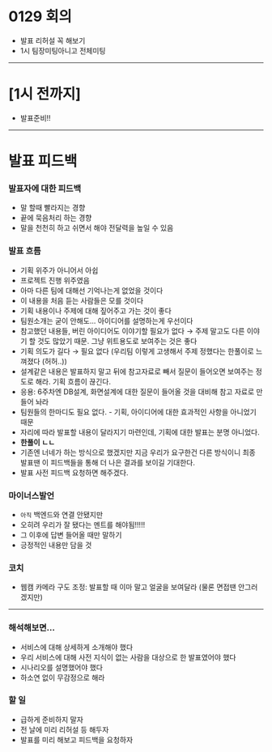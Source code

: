 # 0129 회의

- 발표 리허설 꼭 해보기
- 1시 팀장미팅아니고 전체미팅

---

# [1시 전까지]

- 발표준비!!

---

# 발표 피드백
### 발표자에 대한 피드백

- 말 할때 빨라지는 경향
- 끝에 묵음처리 하는 경향
- 말을 천천히 하고 쉬면서 해야 전달력을 높일 수 있음

### 발표 흐름

- 기획 위주가 아니어서 아쉽
- 프로젝트 진행 위주였음
- 아마 다른 팀에 대해선 기억나는게 없었을 것이다
- 이 내용을 처음 듣는 사람들은 모를 것이다
- 기획 내용이나 주제에 대해 짚어주고 가는 것이 좋다
- 팀원소개는 굳이 안해도... 아이디어를 설명하는게 우선이다
- 참고했던 내용들, 버린 아이디어도 이야기할 필요가 없다 → 주제 말고도 다른 이야기 할 것도 많았기 때문. 그냥 위트용도로 보여주는 것은 좋다
- 기획 의도가 길다 → 필요 없다 (우리팀 이렇게 고생해서 주제 정했다는 한풀이로 느껴졌다 (허허..))
- 설계같은 내용은 발표하지 말고 뒤에 참고자료로 빼서 질문이 들어오면 보여주는 정도로 해라. 기획 흐름이 끊긴다.
- 응용: 6주차엔 DB설계, 화면설계에 대한 질문이 들어올 것을 대비해 참고 자료로 만들어 놔라
- 팀원들의 한마디도 필요 없다. - 기획, 아이디어에 대한 효과적인 사항을 아니었기 때문
- 자리에 따라 발표할 내용이 달라지기 마련인데, 기획에 대한 발표는 분명 아니었다.
- **한풀이 ㄴㄴ**
- 기존엔 너네가 하는 방식으로 했겠지만 지금 우리가 요구한건 다른 방식이니 최종 발표땐 이 피드백들을 통해 더 나은 결과를 보이길 기대한다.
- 발표 사전 피드백 요청하면 해주겠다.

### 마이너스발언

- `아직` 백엔드와 연결 안됐지만
- 오히려 우리가 잘 됐다는 멘트를 해야됨!!!!!
- 그 이후에 답변 들어올 때만 말하기
- 긍정적인 내용만 담을 것

### 코치

- 웹캠 카메라 구도 조정: 발표할 때 이마 말고 얼굴을 보여달라 (물론 면접땐 안그러겠지만)

---

### 해석해보면...

- 서비스에 대해 상세하게 소개해야 했다
- 우리 서비스에 대해 사전 지식이 없는 사람을 대상으로 한 발표였어야 했다
- 시나리오를 설명했어야 했다
- 하소연 없이 무감정으로 해라

### 할 일

- 급하게 준비하지 말자
- 전 날에 미리 리허설 등 해두자
- 발표를 미리 해보고 피드백을 요청하자